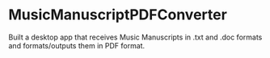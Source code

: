 # MusicManuscriptPDFConverter
Built a desktop app that receives Music Manuscripts in .txt and .doc formats and formats/outputs them in PDF format.
